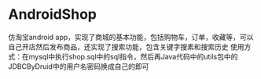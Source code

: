 # AndroidShop
仿淘宝android app，实现了商城的基本功能，包括购物车，订单，收藏等，可以自己开店然后发布商品，还实现了搜索功能，包含关键字搜素和搜索历史
使用方式：在mysql中执行shop.sql中的sql指令，然后再Java代码中的utils包中的JDBCByDruid中的用户名密码换成自己的即可
